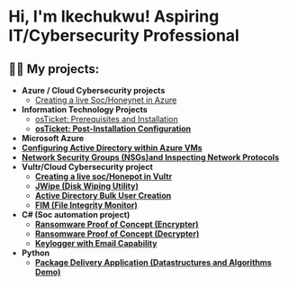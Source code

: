 <h1>Hi, I'm Ikechukwu! Aspiring IT/Cybersecurity Professional

<h2>👨‍💻 My projects:</h2>

- <b>Azure / Cloud Cybersecurity projects</b>
  - [Creating a live Soc/Honeynet in Azure](https://github.com/iyke85/Cloud-Soc)
- <b>Information Technology Projects</b>
  - [osTicket: Prerequisites and Installation](https://github.com/iyke85/OsTicket-prereqs/blob/main/README.md)<b>
  - [osTicket: Post-Installation Configuration](https://github.com/iyke85/OsTicket-Post-Installation/blob/main/README.md)<b>
 - <b>Microsoft Azure</b>
  - [Configuring Active Directory within Azure VMs](https://github.com/joshmadakorcc/configure-ad)
  - [Network Security Groups (NSGs)and Inspecting Network Protocols](https://github.com/joshmadakorcc/azure-network-protocols)
- <b>Vultr/Cloud Cybersecurity project</b>
  - [Creating a live soc/Honepot in Vultr](https://github.com/iyke85/Honey-Tpot)
  - [JWipe (Disk Wiping Utility)](https://github.com/joshmadakor1/Jwipe.PowerShell)
  - [Active Directory Bulk User Creation](https://github.com/joshmadakor1/AD_PS)
  - [FIM (File Integrity Monitor)](https://github.com/joshmadakor1/PowerShell-Integrity-FIM)
- <b>C# (Soc automation project)</b>
  - [Ransomware Proof of Concept (Encrypter)](https://github.com/iyke85/SOC-Automation-Project)
  - [Ransomware Proof of Concept (Decrypter)](https://github.com/joshmadakor1/DecrypterPOC)
  - [Keylogger with Email Capability](https://github.com/joshmadakor1/Key-Logger-With-Email)
- <b>Python</b>
  - [Package Delivery Application (Datastructures and Algorithms Demo)](https://github.com/joshmadakor1/Package-Delivery-Pathfinding-Algorithm)





[linkedin]: https://linkedin.com/https://www.linkedin.com/in/ikechukwu-onwuanaibe/

